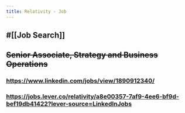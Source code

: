 ```yaml
---
title: Relativity - Job
---
```


## #[[Job Search]]

## ~~Senior Associate, Strategy and Business Operations~~
### https://www.linkedin.com/jobs/view/1890912340/

### https://jobs.lever.co/relativity/a8e00357-7af9-4ee6-bf9d-bef19db41422?lever-source=LinkedInJobs
